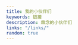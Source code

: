 ```yaml
---
title: 我的小伙伴们
keywords: 链接
description: 霖念的小伙伴们
links: "/links/"
random: true
---
```


<YunLinks :links="frontmatter.links" :random="frontmatter.random" />
